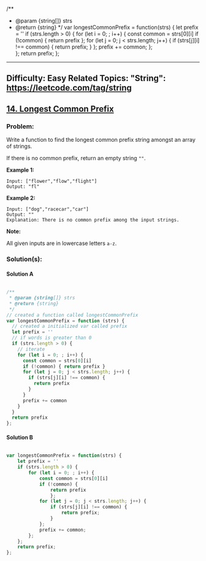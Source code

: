 /**
 * @param {string[]} strs
 * @return {string}
 */
var longestCommonPrefix = function(strs) {
    let prefix = ''
    if (strs.length > 0) {
        for (let i = 0; ; i++) {
            const common = strs[0][i]
            if (!common) { 
                return prefix 
                };
            for (let j = 0; j < strs.length; j++) {
                if (strs[j][i] !== common) {
                    return prefix;
                }
            };
            prefix += common;
        };   
    };
    return prefix;
};

---
Difficulty: Easy
Related Topics:
  "String": https://leetcode.com/tag/string
---

## [14. Longest Common Prefix](https://leetcode.com/problems/longest-common-prefix/description/)

### Problem:

Write a function to find the longest common prefix string amongst an array of strings.

If there is no common prefix, return an empty string `""`.

**Example 1:**

```
Input: ["flower","flow","flight"]
Output: "fl"
```

**Example 2:**

```
Input: ["dog","racecar","car"]
Output: ""
Explanation: There is no common prefix among the input strings.
```

**Note:**

All given inputs are in lowercase letters `a-z`.

### Solution(s):

#### Solution A

```javascript

/**
 * @param {string[]} strs
 * @return {string}
 */
// created a function called longestCommonPrefix
var longestCommonPrefix = function (strs) {
  // created a initialized var called prefix
  let prefix = ''
  // if words is greater than 0
  if (strs.length > 0) {
    // iterate 
    for (let i = 0; ; i++) {
      const common = strs[0][i]
      if (!common) { return prefix }
      for (let j = 0; j < strs.length; j++) {
        if (strs[j][i] !== common) {
          return prefix
        }
      }
      prefix += common
    }
  }
  return prefix
};

```

#### Solution B

```javascript

var longestCommonPrefix = function(strs) {
    let prefix = ''
    if (strs.length > 0) {
        for (let i = 0; ; i++) {
            const common = strs[0][i]
            if (!common) { 
                return prefix 
                };
            for (let j = 0; j < strs.length; j++) {
                if (strs[j][i] !== common) {
                    return prefix;
                }
            };
            prefix += common;
        };   
    };
    return prefix;
};
```


